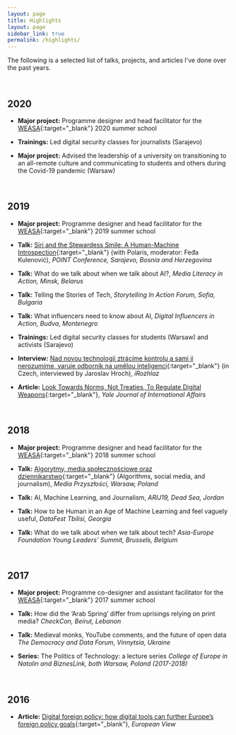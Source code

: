 ```yaml
---
layout: page
title: Highlights
layout: page
sidebar_link: true
permalink: /highlights/
---
```



The following is a selected list of talks, projects, and articles I've done over the past years.

&nbsp;
&nbsp;

## 2020

* <strong>Major project:</strong> Programme designer and head facilitator for the [WEASA](https://www.weasa.org){:target="_blank"} 2020 summer school

* <strong>Trainings:</strong> Led digital security classes for journalists (Sarajevo)

* <strong>Major project:</strong> Advised the leadership of a university on transitioning to an all-remote culture and communicating to students and others during the Covid-19 pandemic (Warsaw)

&nbsp;
&nbsp;

## 2019


* <strong>Major project:</strong> Programme designer and head facilitator for the [WEASA](https://www.weasa.org){:target="_blank"} 2019 summer school

* <strong>Talk:</strong> [Siri and the Stewardess Smile: A Human-Machine Introspection](https://www.youtube.com/watch?v=JicFMPdDo2I){:target="_blank"} (with Polaris, moderator: Feđa Kulenović), <i>POINT Conference, Sarajevo, Bosnia and Herzegovina</i>

* <strong>Talk:</strong> What do we talk about when we talk about AI?, <i>Media Literacy in Action, Minsk, Belarus</i>

* <strong>Talk:</strong> Telling the Stories of Tech, <i>Storytelling In Action Forum, Sofia, Bulgaria</i>

* <strong>Talk:</strong> What influencers need to know about AI, <i>Digital Influencers in Action, Budva, Montenegro</i>

* <strong>Trainings:</strong> Led digital security classes for students (Warsaw) and activists (Sarajevo)

* <strong>Interview:</strong> [Nad novou technologií ztrácíme kontrolu a sami jí nerozumíme, varuje odborník na umělou inteligenci](https://www.irozhlas.cz/zivotni-styl/spolecnost/lukasz-krol-socialni-site-algoritmus-facebook-instagram-youtube-rozhovor_1906291900_och){:target="_blank"} (in Czech, interviewed by Jaroslav Hroch), <i>iRozhlaz</i>

* <strong>Article:</strong> [Look Towards Norms, Not Treaties, To Regulate Digital Weapons](http://yalejournal.org/article_post/look-toward-norms-not-treaties-to-regulate-digital-weapons/){:target="_blank"}, <i>Yale Journal of International Affairs</i>

&nbsp;
&nbsp;

## 2018

* <strong>Major project:</strong> Programme designer and head facilitator for the [WEASA](https://www.weasa.org){:target="_blank"} 2018 summer school

* <strong>Talk:</strong> [Algorytmy, media społecznościowe oraz dziennikarstwo](https://www.youtube.com/watch?v=wZRwwBh1TAk){:target="_blank"} (Algorithms, social media, and journalism), <i>Media Przyszłości, Warsaw, Poland</i>

* <strong>Talk:</strong> AI, Machine Learning, and Journalism, <i>ARIJ19, Dead Sea, Jordan</i>

* <strong>Talk:</strong> How to be Human in an Age of Machine Learning and feel vaguely useful, <i>DataFest Tbilisi, Georgia</i>

* <strong>Talk:</strong> What do we talk about when we talk about tech? <i>Asia-Europe Foundation Young Leaders' Summit, Brussels, Belgium</i>

&nbsp;
&nbsp;




## 2017

* <strong>Major project:</strong> Programme co-designer and assistant facilitator for the [WEASA](https://www.weasa.org){:target="_blank"} 2017 summer school

* <strong>Talk:</strong> How did the ‘Arab Spring’ differ from uprisings relying on print media? <i>CheckCon, Beirut, Lebanon</i>

* <strong>Talk:</strong> Medieval monks, YouTube comments, and the future of open data <i>The Democracy and Data Forum, Vinnytsia, Ukraine</i>

* <strong>Series:</strong> The Politics of Technology: a lecture series <i>College of Europe in Natolin and BiznesLink, both Warsaw, Poland (2017-2018)</i>


&nbsp;
&nbsp;


## 2016

* <strong>Article:</strong> [Digital foreign policy: how digital tools can further Europe’s foreign policy goals](https://link.springer.com/article/10.1007/s12290-016-0384-8){:target="_blank"}, <i>European View</i>